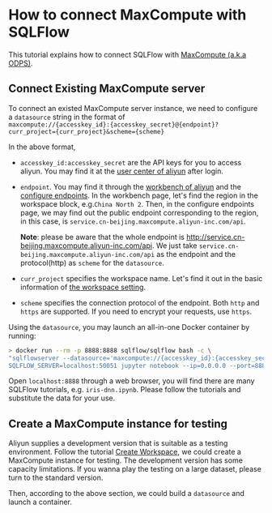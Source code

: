 # How to connect MaxCompute with SQLFlow

This tutorial explains how to connect SQLFlow with [MaxCompute (a.k.a ODPS)](https://www.alibabacloud.com/product/maxcompute).

## Connect Existing MaxCompute server

To connect an existed MaxCompute server instance, we need to configure a `datasource` string in the format of   
`maxcompute://{accesskey_id}:{accesskey_secret}@{endpoint}?curr_project={curr_project}&scheme={scheme}`

In the above format,
- `accesskey_id:accesskey_secret` are the API keys for you to access aliyun. You may find it at the [user center of aliyun](https://usercenter.console.aliyun.com/#/manage/ak) after login.
- `endpoint`. You may find it through the [workbench of aliyun](https://workbench.data.aliyun.com/console?#/) and the [configure endpoints](https://www.alibabacloud.com/help/doc-detail/34951.htm). In the workbench page, let's find the region in the workspace block, e.g.`China North 2`. Then, in the configure endpoints page, we may find out the public endpoint corresponding to the region, in this case, is `service.cn-beijing.maxcompute.aliyun-inc.com/api`. 
   
   **Note**: please be aware that the whole endpoint is http://service.cn-beijing.maxcompute.aliyun-inc.com/api. We just take `service.cn-beijing.maxcompute.aliyun-inc.com/api` as the endpoint and the protocol(http) as `scheme` for the `datasource`.
- `curr_project` specifies the workspace name. Let's find it out in the basic information of [the workspace setting](https://workbench.data.aliyun.com/console#/).
- `scheme` specifies the connection protocol of the endpoint. Both `http` and `https` are supported. If you need to encrypt your requests, use `https`.

Using the `datasource`, you may launch an all-in-one Docker container by running:  
```bash
> docker run --rm -p 8888:8888 sqlflow/sqlflow bash -c \
"sqlflowserver --datasource='maxcompute://{accesskey_id}:{accesskey_secret}@{endpoint}?curr_project={curr_project}&scheme={scheme}' &
SQLFLOW_SERVER=localhost:50051 jupyter notebook --ip=0.0.0.0 --port=8888 --allow-root --NotebookApp.token=''"
```

Open `localhost:8888` through a web browser, you will find there are many SQLFlow tutorials, e.g. `iris-dnn.ipynb`. Please follow the tutorials and substitute the data for your use.

## Create a MaxCompute instance for testing
Aliyun supplies a development version that is suitable as a testing environment. Follow the tutorial [Create Workspace](https://www.alibabacloud.com/help/doc-detail/74293.htm), we could create a MaxCompute instance for testing. The development version has some capacity limitations. If you wanna play the testing on a large dataset, please turn to the standard version.

Then, according to the above section, we could build a `datasource` and launch a container.
